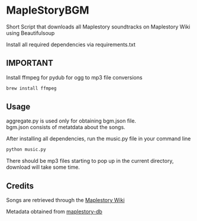 # MapleStoryBGM
Short Script that downloads all Maplestory soundtracks on Maplestory Wiki using Beautifulsoup 

Install all required dependencies via requirements.txt  
## IMPORTANT 
Install ffmpeg for pydub for ogg to mp3 file conversions
```bash
brew install ffmpeg
```
## Usage
aggregate.py is used only for obtaining bgm.json file.  
bgm.json consists of metatdata about the songs.  

After installing all dependencies, run the music.py file in your command line
```bash
python music.py
```
There should be mp3 files starting to pop up in the current directory, download will take some time.

## Credits
Songs are retrieved through the [Maplestory Wiki](https://maplestory.fandom.com/wiki/Music)  

Metadata obtained from [maplestory-db](https://github.com/maplestory-music/maplebgm-db)


